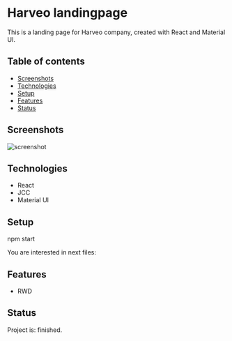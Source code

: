 # Harveo landingpage

This is a landing page for Harveo company, created with React and Material UI.

## Table of contents
* [Screenshots](#screenshots)
* [Technologies](#technologies)
* [Setup](#setup)
* [Features](#features)
* [Status](#status) 

## Screenshots
![screenshot](https://github.com/AndrewSotnikow/SarigatoExpandVideo/blob/main/media/gif.gif)

## Technologies
* React
* JCC
* Material UI

## Setup

npm start

You are interested in next files:

## Features
* RWD


## Status
Project is: finished.